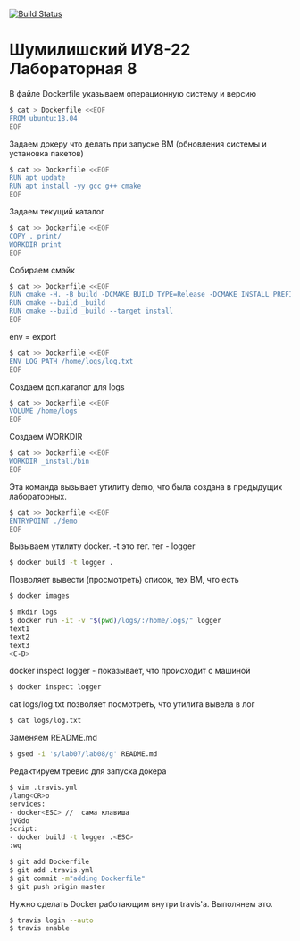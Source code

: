 [![Build Status](https://travis-ci.org/BogdanBeerDestroyer/lab08.svg?branch=master)](https://travis-ci.org/BogdanBeerDestroyer/lab08)
# Шумилишский ИУ8-22 Лабораторная 8

В файле Dockerfile указываем операционную систему и версию

```sh
$ cat > Dockerfile <<EOF
FROM ubuntu:18.04
EOF
```
Задаем докеру что делать при запуске ВМ (обновления системы и установка пакетов)

```sh
$ cat >> Dockerfile <<EOF
RUN apt update
RUN apt install -yy gcc g++ cmake
EOF
```
Задаем текущий каталог
```sh
$ cat >> Dockerfile <<EOF
COPY . print/
WORKDIR print
EOF
```
Собираем смэйк

```sh
$ cat >> Dockerfile <<EOF
RUN cmake -H. -B_build -DCMAKE_BUILD_TYPE=Release -DCMAKE_INSTALL_PREFIX=_install
RUN cmake --build _build
RUN cmake --build _build --target install
EOF
```
env = export 

```sh
$ cat >> Dockerfile <<EOF
ENV LOG_PATH /home/logs/log.txt
EOF
```
Создаем доп.каталог для logs
```sh
$ cat >> Dockerfile <<EOF
VOLUME /home/logs
EOF
```
Создаем WORKDIR
```sh
$ cat >> Dockerfile <<EOF
WORKDIR _install/bin
EOF
```
Эта команда вызывает утилиту demo, что была создана в предыдущих лабораторных. 

```sh
$ cat >> Dockerfile <<EOF
ENTRYPOINT ./demo
EOF
```

Вызываем утилиту docker. -t это тег. тег - logger
```sh
$ docker build -t logger .
```
Позволяет вывести (просмотреть) список, тех  ВМ, что есть

```sh
$ docker images
```

```sh 
$ mkdir logs
$ docker run -it -v "$(pwd)/logs/:/home/logs/" logger
text1
text2
text3
<C-D>
```
docker inspect logger - показывает, что происходит с машиной

```sh
$ docker inspect logger
```
cat logs/log.txt позволяет посмотреть, что утилита вывела в лог
```sh
$ cat logs/log.txt
```
Заменяем README.md 
```sh
$ gsed -i 's/lab07/lab08/g' README.md
```
Редактируем тревис для запуска докера
```sh
$ vim .travis.yml
/lang<CR>o
services:
- docker<ESC> //  сама клавиша
jVGdo
script:
- docker build -t logger .<ESC>
:wq
```

```sh
$ git add Dockerfile
$ git add .travis.yml
$ git commit -m"adding Dockerfile"
$ git push origin master
```
Нужно сделать Docker работающим внутри travis'а. Выполянем это.
```sh
$ travis login --auto
$ travis enable
```
